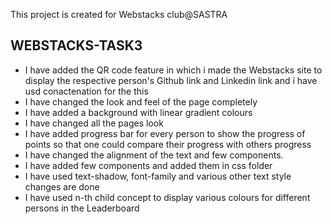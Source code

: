 This project is created for Webstacks club@SASTRA
## WEBSTACKS-TASK3
* I have added the QR code feature in which i made the Webstacks site to display the respective person's Github link and Linkedin link and i have usd conactenation for  the this
* I have changed  the look and feel of the page completely
* I have added a background with linear gradient colours
* I have changed all the pages look
* I have added progress bar for every person to show the progress of points so that one could compare their progress with others progress
* I have changed the alignment of the text and few  components.
* I have added few components and added them in css folder
* I have used text-shadow, font-family and various other text style changes are done
* I have used n-th child concept to display various colours for different persons  in the Leaderboard
